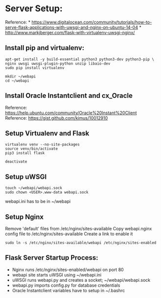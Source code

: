 # Server Setup:

Reference:
	* https://www.digitalocean.com/community/tutorials/how-to-serve-flask-applications-with-uwsgi-and-nginx-on-ubuntu-14-04
	* http://www.markjberger.com/flask-with-virtualenv-uwsgi-nginx/

## Install pip and virtualenv:
```shell
apt-get install -y build-essential python3 python3-dev python3-pip \
nginx uwsgi uwsgi-plugin-python unzip libaio-dev
sudo pip install virtualenv

mkdir ~/webapi
cd ~/webapi
```

## Install Oracle Instantclient and cx_Oracle
Reference: https://help.ubuntu.com/community/Oracle%20Instant%20Client
Reference: https://gist.github.com/kimus/10012910

## Setup Virtualenv and Flask
```shell
virtualenv venv --no-site-packages
source venv/bin/activate
pip3 install flask

deactivate
```

## Setup uWSGI
```shell
touch ~/webapi/webapi.sock
sudo chown <USER>.www-data webapi.sock
```
webapi.ini has to be in ~/webapi

## Setup Nginx
Remove 'default' files from /etc/nginx/sites-available
Copy webapi.nginx config file to /etc/nginx/sites-available
Create a link to enable it
```shell
sudo ln -s /etc/nginx/sites-available/webapi /etc/nginx/sites-enabled
```

## Flask Server Startup Process:
* Nginx runs /etc/nginx/sites-enabled/webapi on port 80
* webapi site starts uWSGI using ~/webapi.ini
* uWSGI runs webapi.py and creates a socket; ~/webapi/webapi.sock
* webapi.py imports config.py for database credentials
* Oracle Instantclient variables have to setup in ~/.bashrc
